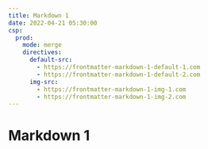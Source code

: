 ```yaml
---
title: Markdown 1
date: 2022-04-21 05:30:00
csp:
  prod:
    mode: merge
    directives:
      default-src:
        - https://frontmatter-markdown-1-default-1.com
        - https://frontmatter-markdown-1-default-2.com
      img-src:
        - https://frontmatter-markdown-1-img-1.com
        - https://frontmatter-markdown-1-img-2.com
---
```


# Markdown 1
